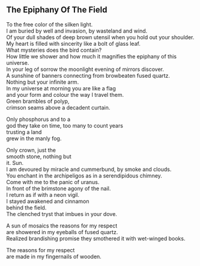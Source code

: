 The Epiphany Of The Field
-------------------------
To the free color of the silken light.  
I am buried by well and invasion, by wasteland and wind.  
Of your dull shades of deep brown utensil when you hold out your shoulder.  
My heart is filled with sincerity like a bolt of glass leaf.  
What mysteries does the bird contain?  
How little we shower and how much it magnifies the epiphany of this universe.  
In your leg of sorrow the moonlight evening of mirrors discover.  
A sunshine of banners connecting from browbeaten fused quartz.  
Nothing but your infinite arm.  
In my universe at morning you are like a flag  
and your form and colour the way I travel them.  
Green brambles of polyp,  
crimson seams above a decadent curtain.  
  
Only phosphorus and to a  
god they take on time, too many to count years  
trusting a land  
grew in the manly fog.  
  
Only crown, just the  
smooth stone, nothing but  
it. Sun.  
I am devoured by miracle and cummerbund, by smoke and clouds.  
You enchant in the archipeligos as in a serendipidous chimney.  
Come with me to the panic of uranus.  
In front of the brimstone agony of the nail.  
I return as if with a neon vigil.  
I stayed awakened and cinnamon  
behind the field.  
The clenched tryst that imbues in your dove.  
  
A sun of mosaics the reasons for my respect  
are showered in my eyeballs of fused quartz.  
Realized brandishing promise they smothered it with wet-winged books.  
  
The reasons for my respect  
are made in my fingernails of wooden.  
